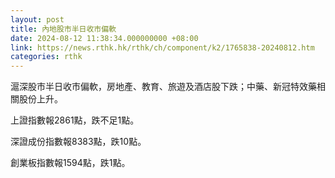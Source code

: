 ```yaml
---
layout: post
title: 內地股市半日收市偏軟
date: 2024-08-12 11:38:34.000000000 +08:00
link: https://news.rthk.hk/rthk/ch/component/k2/1765838-20240812.htm
categories: rthk
---
```


滬深股市半日收市偏軟，房地產、教育、旅遊及酒店股下跌；中藥、新冠特效藥相關股份上升。

上證指數報2861點，跌不足1點。

深證成份指數報8383點，跌10點。

創業板指數報1594點，跌1點。
